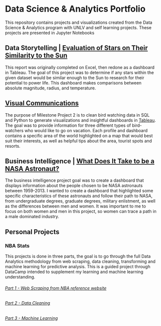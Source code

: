 # Data Science & Analytics Portfolio
This repository contains projects and visualizations created from the Data Science & Analytics program with UNLV and self learning projects. These projects are presented in Jupyter Notebooks

## Data Storytelling | [Evaluation of Stars on Their Similarity to the Sun](https://public.tableau.com/app/profile/annika.dinulos/viz/StarsReport/Dashboard1)
This report was originally completed on Excel, then redone as a dashboard in Tableau. The goal of this project was to determine if any stars within the given dataset would be similar enough to the Sun to research for their potential to power life. This dashboard makes comparisons between absolute magnitude, radius, and temperature. 

## [Visual Communications](data-analysis-projects/Milestone-2/MilestoneProject2.ipynb)
The purpose of Milestone Project 2 is to clean bird watching data in SQL and Python to generate visualizations and insightful dashboards in [Tableau](https://public.tableau.com/app/profile/annika.dinulos/viz/Milestone2Dashboards/LonerTravel). The goal was to provide information for three different types of bird-watchers who would like to go on vacation. Each profile and dashboard contains a specific area of the world highlighted on a map that would best suit their interests, as well as helpful tips about the area, tourist spots and resorts. 

## Business Intelligence | [What Does It Take to be a NASA Astronaut?](https://public.tableau.com/app/profile/annika.dinulos/viz/AstronautsFinal/Dashboard1)
The business intelligence project goal was to create a dashboard that displays information about the people chosen to be NASA astronauts between 1959-2013. I wanted to create a dashboard that highlighted some specific characteristics of these astronauts and follow their path to NASA, from undergraduate degrees, graduate degrees, military enlistment, as well as the differences between men and women. It was important to me to focus on both women and men in this project, so women can trace a path in a male dominated industry. 
## Personal Projects
### NBA Stats 
This projects is done in three parts, the goal is to go through the full Data Analytics methodology from web scraping, data cleaning, transforming and machine learning for predictive analysis. This is a guided project through DataCamp intended to supplement my learning and machine learning understanding.

###### [Part 1 - Web Scraping from NBA reference website](data-analysis-projects/NBA-Stats/NBAStats.ipynb)
###### [Part 2 - Data Cleaning](data-analysis-projects/NBA-Stats/NBACleaning.ipynb)
###### [Part 3 - Machine Learning](data-analysis-projects/NBA-Stats/NBA_ML.ipynb)
